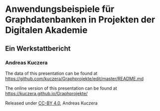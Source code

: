 # Anwendungsbeispiele für Graphdatenbanken in Projekten der Digitalen Akademie

## Ein Werkstattbericht

### Andreas Kuczera

The data of this presentation can be found at https://github.com/kuczera/Graphprojekte/edit/master/README.md

The online version of this presentation can be found at https://kuczera.github.io/Graphprojekte/

Released under [CC-BY 4.0](https://creativecommons.org/licenses/by/4.0/), Andreas Kuczera
